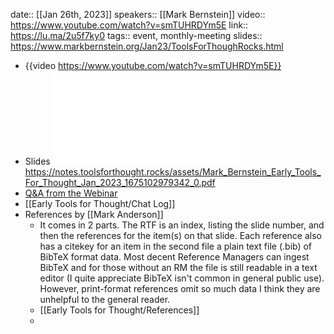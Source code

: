 date:: [[Jan 26th, 2023]] 
speakers:: [[Mark Bernstein]] 
video:: https://www.youtube.com/watch?v=smTUHRDYm5E
link:: https://lu.ma/2u5f7ky0
tags:: event, monthly-meeting
slides:: https://www.markbernstein.org/Jan23/ToolsForThoughRocks.html

- {{video https://www.youtube.com/watch?v=smTUHRDYm5E}}
- Slides ![Mark Bernstein Early Tools For Thought Jan 2023.pdf](../assets/Mark_Bernstein_Early_Tools_For_Thought_Jan_2023_1675102979342_0.pdf) https://notes.toolsforthought.rocks/assets/Mark_Bernstein_Early_Tools_For_Thought_Jan_2023_1675102979342_0.pdf
- [Q&A from the Webinar](((63d2b096-a705-486a-82fe-fb7805f1d68e)))
- [[Early Tools for Thought/Chat Log]]
- References by [[Mark Anderson]]
	- It comes in 2 parts. The RTF is an index, listing the slide number, and then the references for the item(s) on that slide. Each reference also has a citekey for an item in the second file a plain text file (.bib) of BibTeX format data. Most decent Reference Managers can ingest BibTeX and for those without an RM the file is still readable in a text editor (I quite appreciate BibTeX isn't common in general public use). However, print-format references omit so much data I think they are unhelpful to the general reader.
	- [[Early Tools for Thought/References]]
	-